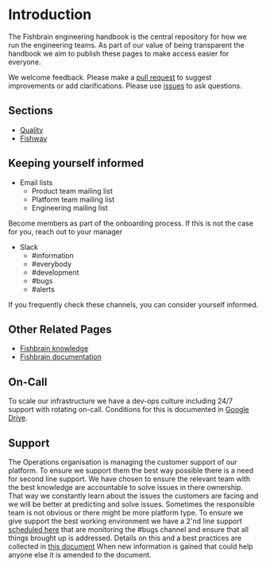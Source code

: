 # Introduction

The Fishbrain engineering handbook is the central repository for how we run the engineering teams. As part of our value of being transparent the handbook we aim to publish these pages to make access easier for everyone.

We welcome feedback. Please make a [pull request](https://github.com/fishbrain/engineering-handbook/pulls) to suggest improvements or add clarifications. Please use [issues](https://github.com/fishbrain/engineering-handbook/issues) to ask questions.

## Sections

- [Quality](./Quality/README.md)
- [Fishway](./Fishway/README.md)


## Keeping yourself informed

* Email lists
	- Product team mailing list
	- Platform team mailing list
	- Engineering mailing list

Become members as part of the onboarding process. If this is not the case for you, reach out to your manager

* Slack
	- #information
	- #everybody
	- #development
	- #bugs
	- #alerts

If you frequently check these channels, you can consider yourself informed.

## Other Related Pages

* [Fishbrain knowledge](https://docs.fishbrain.com/)
* [Fishbrain documentation](https://github.com/fishbrain/docs)

## On-Call

To scale our infrastructure we have a dev-ops culture including 24/7 support with rotating on-call. Conditions for this is documented in [Google Drive](https://docs.google.com/document/d/1vEP3QwE2EVNqQ6D7FjIIQAwhZe6pXnkfZQvt1vr7OAM/edit).

## Support
The Operations organisation is managing the customer support of our platform. To ensure we support them the best way possible there is a need for second line support. We have chosen to ensure the relevant team with the best knowledge are accountable to solve issues in there ownership. That way we constantly learn about the issues the customers are facing and we will be better at predicting and solve issues. 
Sometimes the responsible team is not obvious or there might be more platform type. To ensure we give support the best working environment we have a 2'nd line support [scheduled here](https://docs.google.com/spreadsheets/d/1tC9VbKjVVTJ4tjPYrAh6sqvB5u41OkfmoxZp6PSICxY/edit#gid=0) that are monitoring the #bugs channel and ensure that all things brought up is addressed. Details on this and a best practices are collected in [this document](https://docs.google.com/document/d/1AIVFUZpUlZUJRqV2gM5-9XPuE4s2syeWYiAcK7CJggo/edit) When new information is gained that could help anyone else it is amended to the document. 
